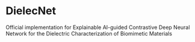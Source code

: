# DielecNet
Official implementation for Explainable AI-guided Contrastive Deep Neural Network for the Dielectric Characterization of Biomimetic Materials
